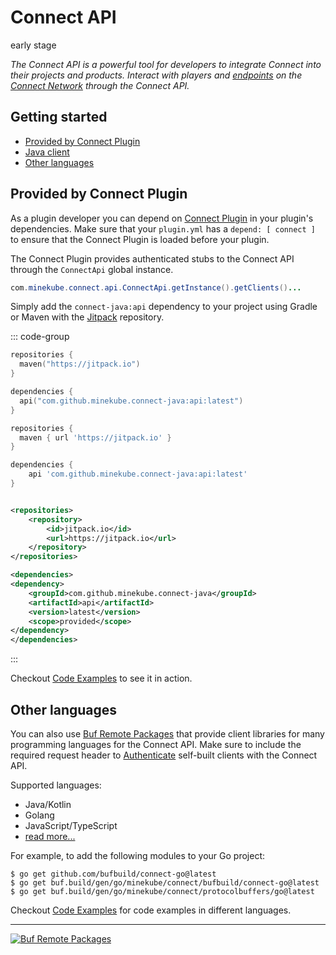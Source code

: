 # Connect API

<VPBadge>early stage</VPBadge>

_The Connect API is a powerful tool for developers
to integrate Connect into their projects and products.
Interact with players and [endpoints](/guide/#connect-endpoints) on the [Connect Network](/guide/#the-connect-network)
through the Connect API._

## Getting started

- [Provided by Connect Plugin](#provided-by-connect-plugin)
- [Java client](#java-client)
- [Other languages](#other-languages)

## Provided by Connect Plugin

As a plugin developer you can depend on [Connect Plugin](/guide/#the-connect-plugin) in your plugin's dependencies.
Make sure that your `plugin.yml` has a `depend: [ connect ]` to ensure that the Connect Plugin is loaded before your
plugin.

The Connect Plugin provides authenticated stubs to the Connect API through the `ConnectApi` global instance.

```java [Main.java <VPBadge>Java</VPBadge>]
com.minekube.connect.api.ConnectApi.getInstance().getClients()...
```

Simply add the `connect-java:api` dependency to your project using Gradle or Maven with the
[Jitpack](https://jitpack.io/#minekube/connect-java) repository.

::: code-group

```kotlin [build.gradle.kts <VPBadge>Gradle Kotlin</VPBadge>]
repositories {
  maven("https://jitpack.io")
}

dependencies {
  api("com.github.minekube.connect-java:api:latest")
}
```

```groovy [build.gradle <VPBadge>Gradle Groovy</VPBadge>]
repositories {
  maven { url 'https://jitpack.io' }
}

dependencies {
    api 'com.github.minekube.connect-java:api:latest'
}
```

```xml [pom.xml <VPBadge>Maven</VPBadge>]

<repositories>
    <repository>
        <id>jitpack.io</id>
        <url>https://jitpack.io</url>
    </repository>
</repositories>

<dependencies>
<dependency>
    <groupId>com.github.minekube.connect-java</groupId>
    <artifactId>api</artifactId>
    <version>latest</version>
    <scope>provided</scope>
</dependency>
</dependencies>
```

:::

Checkout [Code Examples](/guide/api/examples) to see it in action.

## Other languages

You can also use
[Buf Remote Packages](https://buf.build/minekube/connect/assets/main)
that provide client libraries for many programming languages for the Connect API.
Make sure to include the required request header to [Authenticate](/guide/api/authentication) self-built clients with
the Connect API.

Supported languages:

- Java/Kotlin
- Golang
- JavaScript/TypeScript
- [read more...](https://buf.build/docs/bsr/remote-packages/overview/)

For example, to add the following modules to your Go project:

```shell
$ go get github.com/bufbuild/connect-go@latest
$ go get buf.build/gen/go/minekube/connect/bufbuild/connect-go@latest
$ go get buf.build/gen/go/minekube/connect/protocolbuffers/go@latest
```

Checkout [Code Examples](/guide/api/examples) for code examples in different languages.

---

[![Buf Remote Packages](/images/bufbuild-assets.png)](https://buf.build/minekube/connect/assets/main)
